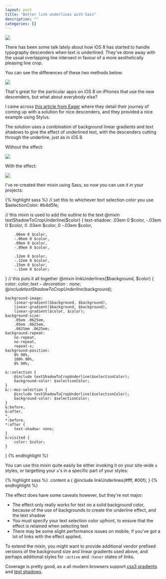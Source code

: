 ```yaml
---
layout: post
title: "Better link underlines with Sass"
description: ""
categories: []
---
```


![](http://i.imgur.com/mSVkI40.png)

There has been some talk lately about how iOS 8 has started to handle typography descenders when text is underlined. They've done away with the usual overlapping line intersect in favour of a more aesthetically pleasing line crop.

<!-- more -->


You can see the differences of these two methods below:

![](http://i.imgur.com/9o1Y2RU.png)

That's great for the particular apps on iOS 8 on iPhones that use the new descenders, but what about everybody else?

I came across [this article from Eager](https://eager.io/blog/smarter-link-underlines/) where they detail their journey of coming up with a solution for nice descenders, and they provided a nice example using Stylus.

The solution uses a combination of background linear gradients and text shadows to give the effect of underlined text, with the descenders cutting through the underline, just as in iOS 8.

Without the effect:

![](http://i.imgur.com/9nitT8Q.png)

With the effect:

![](http://i.imgur.com/Syx7s6c.png)

I've re-created their mixin using Sass, so now you can use it in your projects:

{% highlight sass %}
// set this to whichever text selection color you use
$selectionColor: #b4d5fe;

// this mixin is used to add the outline to the text
@mixin textShadowToCropUnderline($color) {
    text-shadow:
        .03em 0 $color,
        -.03em 0 $color,
        0 .03em $color,
        0 -.03em $color,

        .06em 0 $color,
        -.06em 0 $color,
        .09em 0 $color,
        -.09em 0 $color,

        .12em 0 $color,
        -.12em 0 $color,
        .15em 0 $color,
        -.15em 0 $color;
}
// this puts it all together
@mixin linkUnderlines($background, $color) {
    color: $color;
    text-decoration: none;
    @include textShadowToCropUnderline($background);

    background-image:
        linear-gradient($background, $background),
        linear-gradient($background, $background),
        linear-gradient($color, $color);
    background-size:
        .05em .0625em,
        .05em .0625em,
        .0625em .0625em;
    background-repeat:
        no-repeat,
        no-repeat,
        repeat-x;
    background-position:
        0% 90%,
        100% 90%,
        0% 90%;

    &::selection {
        @include textShadowToCropUnderline($selectionColor);
        background-color: $selectionColor;
    }
    &::-moz-selection {
        @include textShadowToCropUnderline($selectionColor);
        background-color: $selectionColor;
    }
    &:before,
    &:after,
    *,
    *:before,
    *:after {
        text-shadow: none;
    }
    &:visited {
        color: $color;
    }
}
{% endhighlight %}

You can use this mixin quite easily be either invoking it on your site-wide `a` styles, or targetting your `a`'s in a specific part of your styles:

{% highlight sass %}
.content a {
    @include linkUnderlines(#fff, #00f);
}
{% endhighlight %}

The effect does have some caveats however, but they're not major:

- The effect only really works for text on a solid background color, because of the use of backgrounds to create the underline effect, and the text shadow
- You must specify your text selection color upfront, to ensure that the effect is retained when selecting text
- There may be some slight performance issues on mobile, if you've got a lot of links with the effect applied.

To extend the mixin, you might want to provide additional vendor prefixed versions of the background size and linear gradients used above, and perhaps additional styles for `:active` and `:hover` states of links.

Coverage is pretty good, as a all modern browsers support [css3 gradients](http://caniuse.com/#feat=css-gradients) and [text shadows](http://caniuse.com/#feat=css-textshadow).
